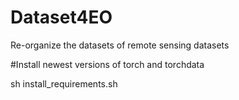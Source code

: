# Dataset4EO
Re-organize the datasets of remote sensing datasets 

#Install newest versions of torch and torchdata

sh install_requirements.sh
